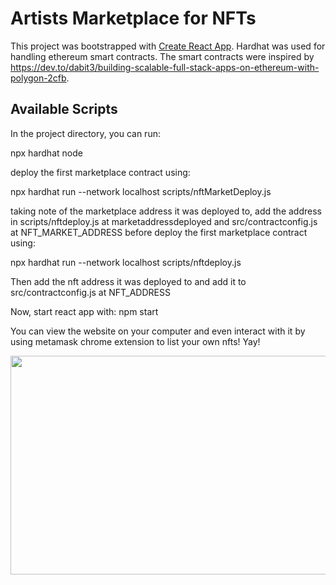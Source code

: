 # Artists Marketplace for NFTs

This project was bootstrapped with [Create React App](https://github.com/facebook/create-react-app).
Hardhat was used for handling ethereum smart contracts. The smart contracts were inspired by https://dev.to/dabit3/building-scalable-full-stack-apps-on-ethereum-with-polygon-2cfb.

## Available Scripts

In the project directory, you can run:

npx hardhat node 

deploy the first marketplace contract using:

npx hardhat run --network localhost scripts/nftMarketDeploy.js 

taking note of the marketplace address it was deployed to, add the address in 
scripts/nftdeploy.js at marketaddressdeployed and src/contractconfig.js at NFT_MARKET_ADDRESS
before deploy the first marketplace contract using:

npx hardhat run --network localhost scripts/nftdeploy.js 

Then add the nft address it was deployed to and add it to src/contractconfig.js at NFT_ADDRESS

Now, start react app with:
npm start

You can view the website on your computer and even interact with it by using metamask chrome extension to list your own nfts! Yay!


<img src="ezgif-2-46d34f5c214b.gif" width="600" height="350"/>